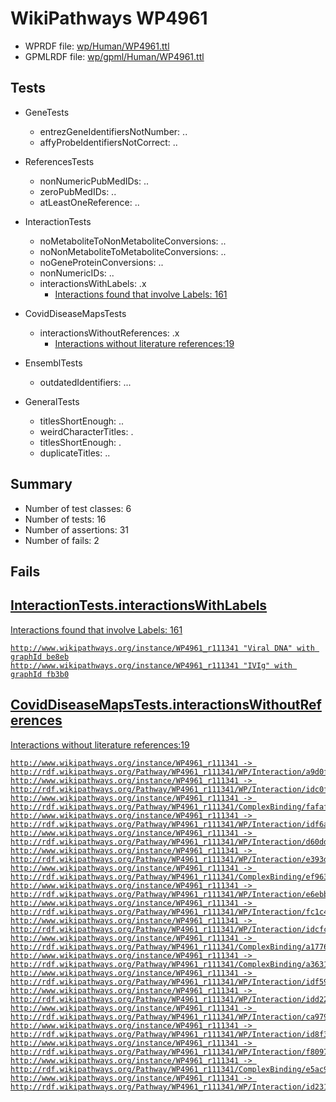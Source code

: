 # WikiPathways WP4961

* WPRDF file: [wp/Human/WP4961.ttl](../wp/Human/WP4961.ttl)
* GPMLRDF file: [wp/gpml/Human/WP4961.ttl](../wp/gpml/Human/WP4961.ttl)

## Tests

* GeneTests
    * entrezGeneIdentifiersNotNumber: ..
    * affyProbeIdentifiersNotCorrect: ..

* ReferencesTests
    * nonNumericPubMedIDs: ..
    * zeroPubMedIDs: ..
    * atLeastOneReference: ..

* InteractionTests
    * noMetaboliteToNonMetaboliteConversions: ..
    * noNonMetaboliteToMetaboliteConversions: ..
    * noGeneProteinConversions: ..
    * nonNumericIDs: ..
    * interactionsWithLabels: .x
        * [Interactions found that involve Labels: 161](d45d6f33)

* CovidDiseaseMapsTests
    * interactionsWithoutReferences: .x
        * [Interactions without literature references:19](2e295b46)

* EnsemblTests
    * outdatedIdentifiers: ...

* GeneralTests
    * titlesShortEnough: ..
    * weirdCharacterTitles: .
    * titlesShortEnough: .
    * duplicateTitles: ..

## Summary

* Number of test classes: 6
* Number of tests: 16
* Number of assertions: 31
* Number of fails: 2

## Fails

<a href="d45d6f33" />

## InteractionTests.interactionsWithLabels

Interactions found that involve Labels: 161
```
http://www.wikipathways.org/instance/WP4961_r111341 "Viral DNA" with graphId be8eb
http://www.wikipathways.org/instance/WP4961_r111341 "IVIg" with graphId fb3b0

```
<a href="2e295b46" />

## CovidDiseaseMapsTests.interactionsWithoutReferences

Interactions without literature references:19
```
http://www.wikipathways.org/instance/WP4961_r111341 -> http://rdf.wikipathways.org/Pathway/WP4961_r111341/WP/Interaction/a9d0f
http://www.wikipathways.org/instance/WP4961_r111341 -> http://rdf.wikipathways.org/Pathway/WP4961_r111341/WP/Interaction/idc0fbb31c
http://www.wikipathways.org/instance/WP4961_r111341 -> http://rdf.wikipathways.org/Pathway/WP4961_r111341/ComplexBinding/fafaf
http://www.wikipathways.org/instance/WP4961_r111341 -> http://rdf.wikipathways.org/Pathway/WP4961_r111341/WP/Interaction/idf6aa73a2
http://www.wikipathways.org/instance/WP4961_r111341 -> http://rdf.wikipathways.org/Pathway/WP4961_r111341/WP/Interaction/d60dd
http://www.wikipathways.org/instance/WP4961_r111341 -> http://rdf.wikipathways.org/Pathway/WP4961_r111341/WP/Interaction/e393d
http://www.wikipathways.org/instance/WP4961_r111341 -> http://rdf.wikipathways.org/Pathway/WP4961_r111341/ComplexBinding/ef963
http://www.wikipathways.org/instance/WP4961_r111341 -> http://rdf.wikipathways.org/Pathway/WP4961_r111341/WP/Interaction/e6ebb
http://www.wikipathways.org/instance/WP4961_r111341 -> http://rdf.wikipathways.org/Pathway/WP4961_r111341/WP/Interaction/fc1c4
http://www.wikipathways.org/instance/WP4961_r111341 -> http://rdf.wikipathways.org/Pathway/WP4961_r111341/WP/Interaction/idcfcc5c05
http://www.wikipathways.org/instance/WP4961_r111341 -> http://rdf.wikipathways.org/Pathway/WP4961_r111341/ComplexBinding/a1776
http://www.wikipathways.org/instance/WP4961_r111341 -> http://rdf.wikipathways.org/Pathway/WP4961_r111341/ComplexBinding/a3631
http://www.wikipathways.org/instance/WP4961_r111341 -> http://rdf.wikipathways.org/Pathway/WP4961_r111341/WP/Interaction/idf594d3e0
http://www.wikipathways.org/instance/WP4961_r111341 -> http://rdf.wikipathways.org/Pathway/WP4961_r111341/WP/Interaction/idd224ff2a
http://www.wikipathways.org/instance/WP4961_r111341 -> http://rdf.wikipathways.org/Pathway/WP4961_r111341/WP/Interaction/ca979
http://www.wikipathways.org/instance/WP4961_r111341 -> http://rdf.wikipathways.org/Pathway/WP4961_r111341/WP/Interaction/id8f3d31d3
http://www.wikipathways.org/instance/WP4961_r111341 -> http://rdf.wikipathways.org/Pathway/WP4961_r111341/WP/Interaction/f8097
http://www.wikipathways.org/instance/WP4961_r111341 -> http://rdf.wikipathways.org/Pathway/WP4961_r111341/ComplexBinding/e5ac9
http://www.wikipathways.org/instance/WP4961_r111341 -> http://rdf.wikipathways.org/Pathway/WP4961_r111341/WP/Interaction/id231333be

```
